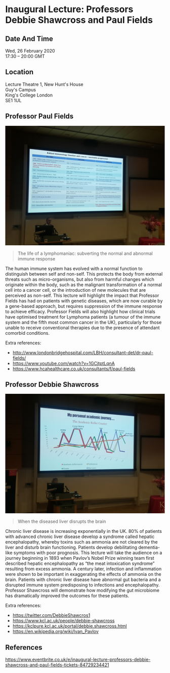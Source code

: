# Inaugural Lecture: Professors Debbie Shawcross and Paul Fields

## Date And Time
Wed, 26 February 2020  
17:30 – 20:00 GMT  

## Location
Lecture Theatre 1, New Hunt's House  
Guy's Campus  
King's College London  
SE1 1UL  

## Professor Paul Fields
![photo](photos/IMG20200226180016.jpg)

> The life of a lymphomaniac: subverting the normal and abnormal immune response

The human immune system has evolved with a normal function to distinguish between self and non-self. This protects the body from external threats such as micro-organisms, but also from harmful changes which originate within the body, such as the malignant transformation of a normal cell into a cancer cell, or the introduction of new molecules that are perceived as non-self. This lecture will highlight the impact that Professor Fields has had on patients with genetic diseases, which are now curable by a gene-based approach, but requires suppression of the immune response to achieve efficacy. Professor Fields will also highlight how clinical trials have optimised treatment for Lymphoma patients (a tumour of the immune system and the fifth most common cancer in the UK), particularly for those unable to receive conventional therapies due to the presence of attendant comorbid conditions.

Extra references: 
* http://www.londonbridgehospital.com/LBH/consultant-det/dr-paul-fields/ 
* https://www.youtube.com/watch?v=1GCjtptLqnA 
* https://www.hcahealthcare.co.uk/consultants/f/paul-fields  


## Professor Debbie Shawcross
![photo](photos/IMG20200226181020.jpg)
> When the diseased liver disrupts the brain

Chronic liver disease is increasing exponentially in the UK. 80% of patients with advanced chronic liver disease develop a syndrome called hepatic encephalopathy, whereby toxins such as ammonia are not cleared by the liver and disturb brain functioning. Patients develop debilitating dementia-like symptoms with poor prognosis. This lecture will take the audience on a journey beginning in 1893 when Pavlov’s Nobel Prize winning team first described hepatic encephalopathy as “the meat intoxication syndrome” resulting from excess ammonia. A century later, infection and inflammation were shown to be important in exaggerating the effects of ammonia on the brain. Patients with chronic liver disease have abnormal gut bacteria and a disrupted immune system predisposing to infections and encephalopathy. Professor Shawcross will demonstrate how modifying the gut microbiome has dramatically improved the outcomes for these patients.

Extra references: 
* https://twitter.com/DebbieShawcros1
* https://www.kcl.ac.uk/people/debbie-shawcross 
* https://kclpure.kcl.ac.uk/portal/debbie.shawcross.html  
* https://en.wikipedia.org/wiki/Ivan_Pavlov 



## References 
https://www.eventbrite.co.uk/e/inaugural-lecture-professors-debbie-shawcross-and-paul-fields-tickets-84729234421

